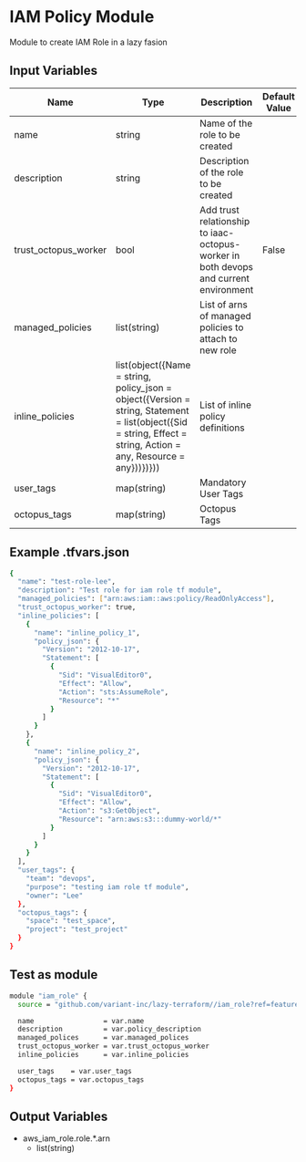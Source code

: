 # IAM Policy Module

Module to create IAM Role in a lazy fasion

## Input Variables

<!-- markdownlint-disable MD013 MD033 -->
| Name                          | Type            | Description                                                                  | Default Value | Example                           |
| ----------------------------- | --------------- | ---------------------------------------------------------------------------- | --------------| ----------------                  |
| name                          | string          | Name of the role to be created                                               |               |                                   |
| description                   | string          | Description of the role to be created                                        |               |                                   |
| trust_octopus_worker          | bool            | Add trust relationship to iaac-octopus-worker in both devops and current environment | False         |                                   |
| managed_policies              | list(string)    | List of arns of managed policies to attach to new role                       |               |                                   |
| inline_policies               | list(object({Name = string, policy_json = object({Version = string, Statement = list(object({Sid = string, Effect = string, Action = any, Resource = any}))})}))| List of inline policy definitions |               |                                   |
| user_tags                     | map(string)     | Mandatory User Tags                                                          |               |                                   |
| octopus_tags                  | map(string)     | Octopus Tags                                                                 |               |                                   |
<!-- markdownlint-enable MD013 MD033 -->

## Example .tfvars.json

```bash
{
  "name": "test-role-lee",
  "description": "Test role for iam role tf module",
  "managed_policies": ["arn:aws:iam::aws:policy/ReadOnlyAccess"],
  "trust_octopus_worker": true,
  "inline_policies": [
    {
      "name": "inline_policy_1",
      "policy_json": {
        "Version": "2012-10-17",
        "Statement": [
          {
            "Sid": "VisualEditor0",
            "Effect": "Allow",
            "Action": "sts:AssumeRole",
            "Resource": "*"
          }
        ]
      }
    },
    {
      "name": "inline_policy_2",
      "policy_json": {
        "Version": "2012-10-17",
        "Statement": [
          {
            "Sid": "VisualEditor0",
            "Effect": "Allow",
            "Action": "s3:GetObject",
            "Resource": "arn:aws:s3:::dummy-world/*"
          }
        ]
      }
    }
  ],
  "user_tags": {
    "team": "devops",
    "purpose": "testing iam role tf module",
    "owner": "Lee"
  },
  "octopus_tags": {
    "space": "test_space",
    "project": "test_project"
  }
}
```

## Test as module

```bash
module "iam_role" {
  source = "github.com/variant-inc/lazy-terraform//iam_role?ref=feature/CLOUD-37-add-iam-role"

  name                 = var.name
  description          = var.policy_description
  managed_polices      = var.managed_polices
  trust_octopus_worker = var.trust_octopus_worker
  inline_policies      = var.inline_policies

  user_tags    = var.user_tags
  octopus_tags = var.octopus_tags
}
```

## Output Variables
- aws_iam_role.role.*.arn
  - list(string)

